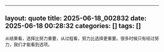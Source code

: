 ----
layout: quote
title: 2025-06-18_002832
date: 2025-06-18 00:28:32
categories: []
tags: []
----

从结果看，选择比努力重要，从过程看，努力比选择更重要。很多时候只有经过努力，我们才能看到选项。